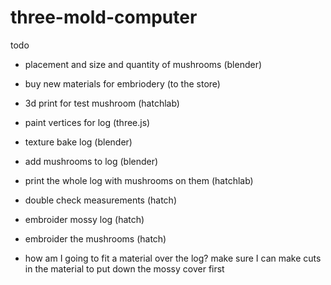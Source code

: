 # three-mold-computer

todo

 - placement and size and quantity of mushrooms (blender)
 - buy new materials for embriodery (to the store)
 - 3d print for test mushroom (hatchlab)
  - paint vertices for log (three.js)
   - texture bake log (blender)
 - add mushrooms to log (blender)
  - print the whole log with mushrooms on them (hatchlab)
 - double check measurements (hatch)
- embroider mossy log (hatch)
 - embroider the mushrooms (hatch)
 
 - how am I going to fit a material over the log?
   make sure I can make cuts in the material to put down the mossy cover first
